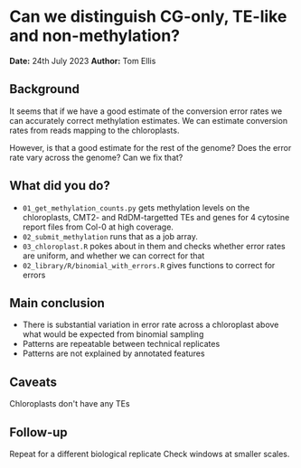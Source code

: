 # Can we distinguish CG-only, TE-like and non-methylation?

**Date:** 24th July 2023
**Author:** Tom Ellis

## Background

It seems that if we have a good estimate of the conversion error rates we can
accurately correct methylation estimates.
We can estimate conversion rates from reads mapping to the chloroplasts.

However, is that a good estimate for the rest of the genome?
Does the error rate vary across the genome?
Can we fix that?

## What did you do?

- `01_get_methylation_counts.py` gets methylation levels on the chloroplasts,
    CMT2- and RdDM-targetted TEs and genes for 4 cytosine report files from
    Col-0 at high coverage.
- `02_submit_methylation` runs that as a job array.
- `03_chloroplast.R` pokes about in them and checks whether error rates are 
    uniform, and whether we can correct for that
- `02_library/R/binomial_with_errors.R` gives functions to correct for errors

## Main conclusion

- There is substantial variation in error rate across a chloroplast above what 
    would be expected from binomial sampling
- Patterns are repeatable between technical replicates
- Patterns are not explained by annotated features

## Caveats

Chloroplasts don't have any TEs

## Follow-up

Repeat for a different biological replicate
Check windows at smaller scales.